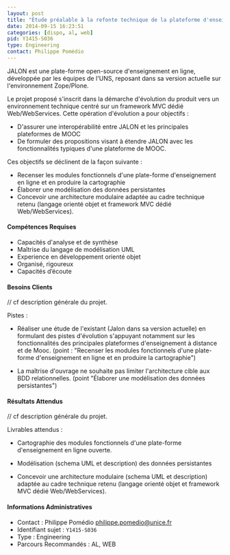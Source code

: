```yaml
---
layout: post
title: "Étude préalable à la refonte technique de la plateforme d'enseignement en ligne JALON"
date: 2014-09-15 16:23:51
categories: [dispo, al, web]
pid: Y1415-S036
type: Engineering
contact: Philippe Pomédio
---
```

       
JALON est une plate-forme open-source d'enseignement en ligne, développée par les équipes de l'UNS, reposant dans sa version actuelle sur l'environnement Zope/Plone.

Le projet proposé s'inscrit dans la démarche d'évolution du produit vers un environnement technique centré sur un framework MVC dédié Web/WebServices. Cette opération d'évolution a pour objectifs :

* D'assurer une interopérabilité entre JALON et les principales plateformes de MOOC
* De formuler des propositions visant à étendre JALON avec les fonctionnalités typiques d'une plateforme de MOOC.

Ces objectifs se déclinent de la façon suivante :

* Recenser les modules fonctionnels d'une plate-forme d'enseignement en ligne et en produire la cartographie
* Élaborer une modélisation des données persistantes
* Concevoir une architecture modulaire adaptée au cadre technique retenu (langage orienté objet et framework MVC dédié Web/WebServices).

#### Compétences Requises
* Capacités d'analyse et de synthèse
* Maîtrise du langage de modélisation UML
* Experience en développement orienté objet
* Organisé, rigoureux
* Capacités d’écoute


#### Besoins Clients
// cf description générale du projet.

Pistes :

* Réaliser une étude de l'existant (Jalon dans sa version actuelle) en formulant des pistes d'évolution s'appuyant notamment sur les fonctionnalités des principales plateformes d'enseignement à distance et de Mooc. (point : "Recenser les modules fonctionnels d'une plate-forme d'enseignement en ligne et en produire la cartographie")

* La maîtrise d'ouvrage ne souhaite pas limiter l'architecture cible aux BDD relationnelles. (point "Élaborer une modélisation des données persistantes")

#### Résultats Attendus
// cf description générale du projet.

Livrables attendus : 

* Cartographie des modules fonctionnels d'une plate-forme d'enseignement en ligne ouverte.

* Modélisation (schema UML et description) des données persistantes

* Concevoir une architecture modulaire (schema UML et description) adaptée au cadre technique retenu (langage orienté objet et framework MVC dédié Web/WebServices).
     

#### Informations Administratives
  * Contact : Philippe Pomédio <philippe.pomedio@unice.fr>
  * Identifiant sujet : `Y1415-S036`
  * Type : Engineering
  * Parcours Recommandés : AL, WEB
     